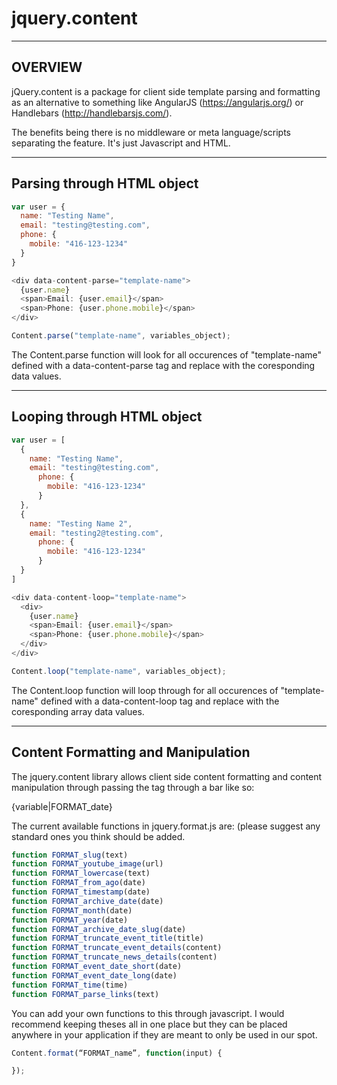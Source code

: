 # jquery.content

----------------------------------------------------
OVERVIEW
----------------------------------------------------
jQuery.content is a package for client side template parsing and formatting as an alternative to something like AngularJS (https://angularjs.org/) or Handlebars (http://handlebarsjs.com/).

The benefits being there is no middleware or meta language/scripts separating the feature.  It's just Javascript and HTML.


----------------------------------------------------
Parsing through HTML object
----------------------------------------------------

```javascript
var user = {
  name: "Testing Name",
  email: "testing@testing.com",
  phone: {
    mobile: "416-123-1234"
  }
}

<div data-content-parse="template-name">
  {user.name}
  <span>Email: {user.email}</span> 
  <span>Phone: {user.phone.mobile}</span> 
</div>

Content.parse("template-name", variables_object);
```

The Content.parse function will look for all occurences of "template-name" defined with a data-content-parse tag and replace with the coresponding data values.

----------------------------------------------------
Looping through HTML object
----------------------------------------------------

```javascript
var user = [
  {
    name: "Testing Name",
    email: "testing@testing.com",
      phone: {
        mobile: "416-123-1234"
      }
  },
  {
    name: "Testing Name 2",
    email: "testing2@testing.com",
      phone: {
        mobile: "416-123-1234"
      }
  }
]

<div data-content-loop="template-name">
  <div>
    {user.name}
    <span>Email: {user.email}</span> 
    <span>Phone: {user.phone.mobile}</span> 
  </div>
</div>

Content.loop("template-name", variables_object);
```

The Content.loop function will loop through for all occurences of "template-name" defined with a data-content-loop tag and replace with the coresponding array data values.


----------------------------------------------------
Content Formatting and Manipulation
----------------------------------------------------

The jquery.content library allows client side content formatting and content manipulation through passing the tag through a bar like so:

{variable|FORMAT_date}

The current available functions in jquery.format.js are:
(please suggest any standard ones you think should be added.

```javascript
function FORMAT_slug(text)
function FORMAT_youtube_image(url) 
function FORMAT_lowercase(text) 
function FORMAT_from_ago(date) 
function FORMAT_timestamp(date)
function FORMAT_archive_date(date) 
function FORMAT_month(date)
function FORMAT_year(date)
function FORMAT_archive_date_slug(date)
function FORMAT_truncate_event_title(title)
function FORMAT_truncate_event_details(content)
function FORMAT_truncate_news_details(content)
function FORMAT_event_date_short(date)
function FORMAT_event_date_long(date)
function FORMAT_time(time)
function FORMAT_parse_links(text)
```

You can add your own functions to this through javascript.  I would recommend keeping theses all in one place but they can be placed anywhere in your application if they are meant to only be used in our spot. 

```javascript
Content.format(“FORMAT_name”, function(input) {

});
```
